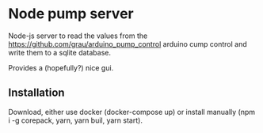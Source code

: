 Node pump server
================

Node-js server to read the values from the https://github.com/grau/arduino_pump_control arduino cump control and write them to a sqlite database.

Provides a (hopefully?) nice gui.

Installation
------------
Download, either use docker (docker-compose up) or install manually (npm i -g corepack, yarn, yarn buil, yarn start).